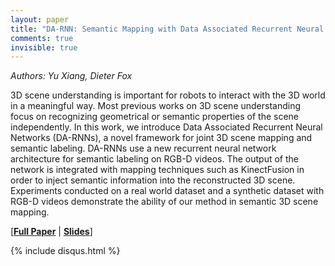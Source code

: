 ```yaml
---
layout: paper
title: "DA-RNN: Semantic Mapping with Data Associated Recurrent Neural Networks"
comments: true
invisible: true
---
```


<p class="text-left"><i>Authors: Yu Xiang, Dieter Fox</i></p>

3D scene understanding is important for robots to interact with the 3D world in a meaningful way. Most previous works on 3D scene understanding focus on recognizing geometrical or semantic properties of the scene independently. In this work, we introduce Data Associated Recurrent Neural Networks (DA-RNNs), a novel framework for joint 3D scene mapping and semantic labeling. DA-RNNs use a new recurrent neural network architecture for semantic labeling on RGB-D videos. The output of the network is integrated with mapping techniques such as KinectFusion in order to inject semantic information into the reconstructed 3D scene. Experiments conducted on a real world dataset and a synthetic dataset with RGB-D videos demonstrate the ability of our method in semantic 3D scene mapping.

[<b><a href="/static/papers/16.pdf">Full Paper</a></b> \| <b><a href="/static/slides/16.mp4">Slides</a></b>]

{% include disqus.html %}